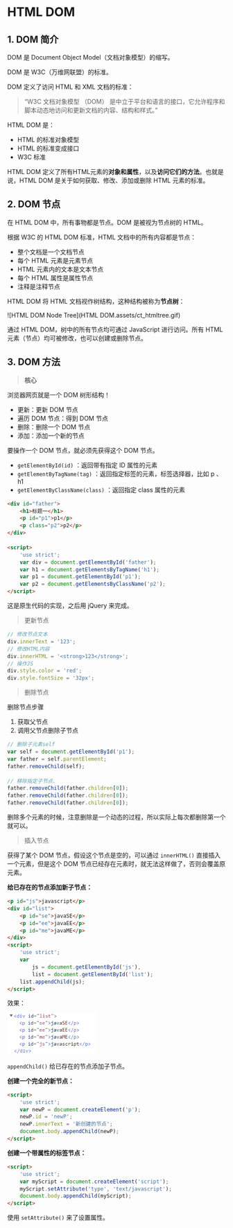 # HTML DOM

## 1. DOM 简介

DOM 是 Document Object Model（文档对象模型）的缩写。

DOM 是 W3C（万维网联盟）的标准。

DOM 定义了访问 HTML 和 XML 文档的标准：

> “W3C 文档对象模型 （DOM） 是中立于平台和语言的接口，它允许程序和脚本动态地访问和更新文档的内容、结构和样式。”

HTML DOM 是：

- HTML 的标准对象模型
- HTML 的标准变成接口
- W3C 标准

HTML DOM 定义了所有HTML元素的**对象和属性**，以及**访问它们的方法**。也就是说，HTML DOM 是关于如何获取、修改、添加或删除 HTML 元素的标准。

## 2. DOM 节点

在 HTML DOM 中，所有事物都是节点。DOM 是被视为节点树的 HTML。

 根据 W3C 的 HTML DOM 标准，HTML 文档中的所有内容都是节点：

- 整个文档是一个文档节点
- 每个 HTML 元素是元素节点
- HTML 元素内的文本是文本节点
- 每个 HTML 属性是属性节点
- 注释是注释节点

HTML DOM 将 HTML 文档视作树结构，这种结构被称为**节点树**：

![HTML DOM Node Tree](HTML DOM.assets/ct_htmltree.gif)

通过 HTML DOM，树中的所有节点均可通过 JavaScript 进行访问。所有 HTML 元素（节点）均可被修改，也可以创建或删除节点。

## 3. DOM 方法

> **核心**

浏览器网页就是一个 DOM 树形结构！

- 更新：更新 DOM 节点
- 遍历 DOM 节点：得到 DOM 节点
- 删除：删除一个 DOM 节点
- 添加：添加一个新的节点

要操作一个 DOM 节点，就必须先获得这个 DOM 节点。

- `getElementById(id)` ：返回带有指定 ID 属性的元素
- `getElementByTagName(tag)` ：返回指定标签的元素，标签选择器，比如 p 、h1
- `getElementByClassName(class)` ：返回指定 class 属性的元素

```html
<div id="father">
    <h1>标题一</h1>
    <p id="p1">p1</p>
    <p class="p2">p2</p>
</div>

<script>
    'use strict';
    var div = document.getElementById('father');
    var h1 = document.getElementsByTagName('h1');
    var p1 = document.getElementById('p1');
    var p2 = document.getElementsByClassName('p2');        
</script>
```

这是原生代码的实现，之后用 jQuery 来完成。

> 更新节点

```js
// 修改节点文本
div.innerText = '123';
// 修改HTML内容
div.innerHTML = '<strong>123</strong>';
// 操作JS
div.style.color = 'red';
div.style.fontSize = '32px';
```

> 删除节点

删除节点步骤

1. 获取父节点
2. 调用父节点删除子节点

```js
// 删除子元素self
var self = document.getElementById('p1');
var father = self.parentElement;
father.removeChild(self);

// 移除指定子节点、
father.removeChild(father.children[0]);
father.removeChild(father.children[0]);
father.removeChild(father.children[0]);
```

删除多个元素的时候，注意删除是一个动态的过程，所以实际上每次都删除第一个就可以。

> 插入节点

获得了某个 DOM 节点，假设这个节点是空的，可以通过 `innerHTML()` 直接插入一个元素，但是这个 DOM 节点已经存在元素时，就无法这样做了，否则会覆盖原元素。

**给已存在的节点添加新子节点：**

```html
<p id="js">javascript</p>
<div id="list">
    <p id="se">javaSE</p>
    <p id="ee">javaEE</p>
    <p id="me">javaME</p>
</div>
<script>
    'use strict';
    var 
    	js = document.getElementById('js'),
        list = document.getElementById('list');
    list.appendChild(js);
</script>
```

效果：

<img src="HTML DOM.assets/image-20210730233227290.png" alt="添加新节点" style="zoom:80%;" />

`appendChild()` 给已存在的节点添加子节点。

**创建一个完全的新节点：**

```html
<script>
    'use strict';
    var newP = document.createElement('p');
    newP.id = 'newP';
    newP.innerText = '新创建的节点';
    document.body.appendChild(newP);
</script>
```

**创建一个带属性的标签节点：**

```html
<script>
    'use strict';
    var myScript = document.createElement('script');
    myScript.setAttribute('type', 'text/javascript');
    document.body.appendChild(myScript);
</script>
```

使用 `setAttribute()` 来了设置属性。

